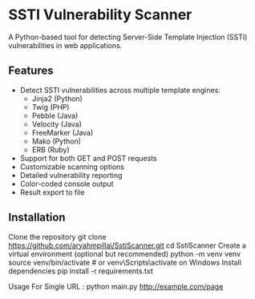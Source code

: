 # SSTI Vulnerability Scanner

A Python-based tool for detecting Server-Side Template Injection (SSTI) vulnerabilities in web applications.

## Features

- Detect SSTI vulnerabilities across multiple template engines:
  - Jinja2 (Python)
  - Twig (PHP)
  - Pebble (Java)
  - Velocity (Java)
  - FreeMarker (Java)
  - Mako (Python)
  - ERB (Ruby)
- Support for both GET and POST requests
- Customizable scanning options
- Detailed vulnerability reporting
- Color-coded console output
- Result export to file

## Installation
Clone the repository
git clone https://github.com/aryahmpillai/SstiScanner.git
cd SstiScanner
Create a virtual environment (optional but recommended)
python -m venv venv
source venv/bin/activate  # or venv\Scripts\activate on Windows
Install dependencies
pip install -r requirements.txt

 Usage
For Single URL :  python main.py http://example.com/page


